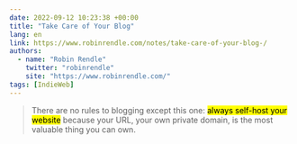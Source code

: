 ```yaml
---
date: 2022-09-12 10:23:38 +00:00
title: "Take Care of Your Blog"
lang: en
link: https://www.robinrendle.com/notes/take-care-of-your-blog-/
authors:
  - name: "Robin Rendle"
    twitter: "robinrendle"
    site: "https://www.robinrendle.com/"
tags: [IndieWeb]
---
```


> There are no rules to blogging except this one: <mark>always self-host your website</mark> because your URL, your own private domain, is the most valuable thing you can own.

